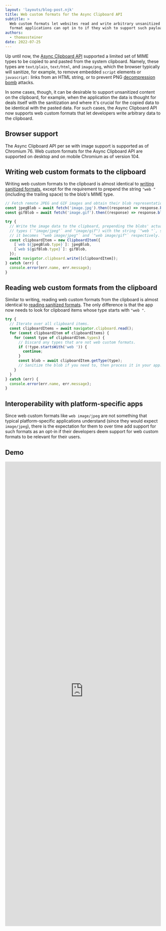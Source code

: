 ```yaml
---
layout: 'layouts/blog-post.njk'
title: Web custom formats for the Async Clipboard API
subtitle: >
  Web custom formats let websites read and write arbitrary unsanitized payloads using a standardized
  format applications can opt in to if they wish to support such payloads.
authors:
  - thomassteiner
date: 2022-07-25
---
```


Up until now, the [Async Clipboard API](https://web.dev/async-clipboard/) supported a limited set of MIME types to
be copied to and pasted from the system clipboard. Namely, these types are `text/plain`,
`text/html`, and `image/png`, which the browser typically will sanitize, for example, to remove
embedded `script` elements or `javascript:` links from an HTML string, or to prevent PNG
[decompression bomb](https://en.wikipedia.org/wiki/Zip_bomb) attacks.

In some cases, though, it can be desirable to support unsanitized content on the clipboard, for
example, when the application the data is thought for deals itself with the sanitization and where
it's crucial for the copied data to be identical with the pasted data. For such cases, the Async
Clipboard API now supports web custom formats that let developers write arbitrary data to the
clipboard.

## Browser support

The Async Clipboard API per se with image support is supported as of Chromium&nbsp;76. Web
custom formats for the Async Clipboard API are supported on desktop and on mobile Chromium
as of version&nbsp;104.

## Writing web custom formats to the clipboard

Writing web custom formats to the clipboard is almost identical to
[writing sanitized formats](<https://web.dev/async-clipboard/#write()>), except for the requirement
to prepend the string `"web "` (including the trailing space) to the blob's MIME type.

```js
// Fetch remote JPEG and GIF images and obtain their blob representations.
const jpegBlob = await fetch('image.jpg').then((response) => response.blob());
const gifBlob = await fetch('image.gif').then((response) => response.blob());

try {
  // Write the image data to the clipboard, prepending the blobs' actual
  // types (`"image/jpeg"` and "image/gif") with the string `"web "`, so
  // it becomes `"web image/jpeg"` and `"web image/gif"` respectively.
  const clipboardItem = new ClipboardItem({
    [`web ${jpegBlob.type}`]: jpegBlob,
    [`web ${gifBlob.type}`]: gifBlob,
  });
  await navigator.clipboard.write([clipboardItem]);
} catch (err) {
  console.error(err.name, err.message);
}
```

## Reading web custom formats from the clipboard

Similar to writing, reading web custom formats from the clipboard is almost identical to
[reading sanitized formats](<https://web.dev/async-clipboard/#read()>). The only difference is that
the app now needs to look for clipboard items whose type starts with `"web "`.

```js
try {
  // Iterate over all clipboard items.
  const clipboardItems = await navigator.clipboard.read();
  for (const clipboardItem of clipboardItems) {
    for (const type of clipboardItem.types) {
      // Discard any types that are not web custom formats.
      if (!type.startsWith('web ')) {
        continue;
      }
      const blob = await clipboardItem.getType(type);
      // Sanitize the blob if you need to, then process it in your app.
    }
  }
} catch (err) {
  console.error(err.name, err.message);
}
```

## Interoperability with platform-specific apps

Since web custom formats like `web image/jpeg` are not something that typical platform-specific
applications understand (since they would expect `image/jpeg`), there is the expectation for them to
over time add support for such formats as an opt-in if their developers deem support for web custom
formats to be relevant for their users.

## Demo

<div class="glitch-embed-wrap" style="height: 1500px; width: 100%;">
  <iframe
    src="https://custom-async-clipboard.glitch.me/"
    title="custom-async-clipboard on Glitch"
    allow="clipboard-read; clipboard-write"
    style="height: 100%; width: 100%; border: 0;">
  </iframe>
</div>
